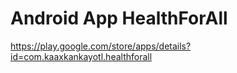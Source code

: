 # Android App HealthForAll

https://play.google.com/store/apps/details?id=com.kaaxkankayotl.healthforall
